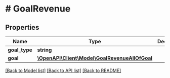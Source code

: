 # # GoalRevenue

## Properties

Name | Type | Description | Notes
------------ | ------------- | ------------- | -------------
**goal_type** | **string** |  |
**goal** | [**\OpenAPI\Client\Model\GoalRevenueAllOfGoal**](GoalRevenueAllOfGoal.md) |  |

[[Back to Model list]](../../README.md#models) [[Back to API list]](../../README.md#endpoints) [[Back to README]](../../README.md)
